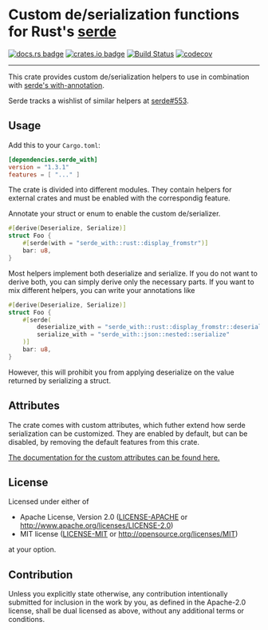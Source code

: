# Custom de/serialization functions for Rust's [serde](https://serde.rs)

[![docs.rs badge](https://docs.rs/serde_with/badge.svg)](https://docs.rs/serde_with/)
[![crates.io badge](https://img.shields.io/crates/v/serde_with.svg)](https://crates.io/crates/serde_with/)
[![Build Status](https://travis-ci.org/jonasbb/serde_with.svg?branch=master)](https://travis-ci.org/jonasbb/serde_with)
[![codecov](https://codecov.io/gh/jonasbb/serde_with/branch/master/graph/badge.svg)](https://codecov.io/gh/jonasbb/serde_with)

---

This crate provides custom de/serialization helpers to use in combination with [serde's with-annotation][with-annotation].

Serde tracks a wishlist of similar helpers at [serde#553].

## Usage

Add this to your `Cargo.toml`:

```toml
[dependencies.serde_with]
version = "1.3.1"
features = [ "..." ]
```

The crate is divided into different modules.
They contain helpers for external crates and must be enabled with the correspondig feature.

Annotate your struct or enum to enable the custom de/serializer.

```rust
#[derive(Deserialize, Serialize)]
struct Foo {
    #[serde(with = "serde_with::rust::display_fromstr")]
    bar: u8,
}
```

Most helpers implement both deserialize and serialize.
If you do not want to derive both, you can simply derive only the necessary parts.
If you want to mix different helpers, you can write your annotations like

```rust
#[derive(Deserialize, Serialize)]
struct Foo {
    #[serde(
        deserialize_with = "serde_with::rust::display_fromstr::deserialize",
        serialize_with = "serde_with::json::nested::serialize"
    )]
    bar: u8,
}
```

However, this will prohibit you from applying deserialize on the value returned by serializing a struct.

## Attributes

The crate comes with custom attributes, which futher extend how serde serialization can be customized.
They are enabled by default, but can be disabled, by removing the default features from this crate.

[The documentation for the custom attributes can be found here.](serde_with_macros)

[with-annotation]: https://serde.rs/field-attrs.html#serdewith--module
[serde#553]: https://github.com/serde-rs/serde/issues/553

## License

Licensed under either of

* Apache License, Version 2.0 ([LICENSE-APACHE](LICENSE-APACHE) or http://www.apache.org/licenses/LICENSE-2.0)
* MIT license ([LICENSE-MIT](LICENSE-MIT) or http://opensource.org/licenses/MIT)

at your option.

## Contribution

Unless you explicitly state otherwise, any contribution intentionally submitted
for inclusion in the work by you, as defined in the Apache-2.0 license, shall
be dual licensed as above, without any additional terms or conditions.
